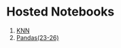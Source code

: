 # Hosted Notebooks

1. [KNN](https://nbviewer.jupyter.org/github/prakhar21/100-Days-of-ML/blob/master/day06/K-NearestNeighbours.ipynb)
2. [Pandas(23-26)](http://nbviewer.jupyter.org/github/prakhar21/100-Days-of-ML/blob/master/day06/Pandas%2823-26%29.ipynb)
